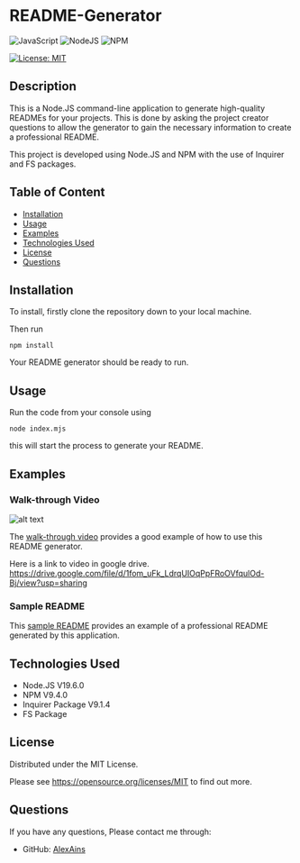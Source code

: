 # README-Generator

![JavaScript](https://img.shields.io/badge/javascript-%23323330.svg?style=for-the-badge&logo=javascript&logoColor=%23F7DF1E) ![NodeJS](https://img.shields.io/badge/node.js-6DA55F?style=for-the-badge&logo=node.js&logoColor=white) ![NPM](https://img.shields.io/badge/NPM-%23CB3837.svg?style=for-the-badge&logo=npm&logoColor=white) 

[![License: MIT](https://img.shields.io/badge/License-MIT-yellow.svg)](https://opensource.org/licenses/MIT)

## Description
This is a Node.JS command-line application to generate high-quality READMEs for your projects.
This is done by asking the project creator questions to allow the generator to gain the necessary information to create a professional README.

This project is developed using Node.JS and NPM with the use of Inquirer and FS packages.

## Table of Content
* [Installation](#installation)
* [Usage](#usage)
* [Examples](#examples)
* [Technologies Used](#technologies-used)
* [License](#license)
* [Questions](#questions)

## Installation
To install, firstly clone the repository down to your local machine.

Then run 
```
npm install
```
Your README generator should be ready to run.

## Usage
Run the code from your console using
```
node index.mjs
```
this will start the process to generate your README.

## Examples

### Walk-through Video
![alt text](./assets/readme.gif)

The [walk-through video](./assets/walkthrough.mp4) provides a good example of how to use this README generator.

Here is a link to video in google drive. https://drive.google.com/file/d/1fom_uFk_LdrqUIOqPpFRoOVfqulOd-Bj/view?usp=sharing 

### Sample README
This [sample README](./assets/generatedREADME.md) provides an example of a professional README generated by this application.

## Technologies Used
* Node.JS V19.6.0
* NPM V9.4.0
* Inquirer Package V9.1.4
* FS Package

## License
Distributed under the MIT License.

Please see https://opensource.org/licenses/MIT to find out more.

## Questions
If you have any questions, Please contact me through:
* GitHub: [AlexAins](https://github.com/AlexAins)
